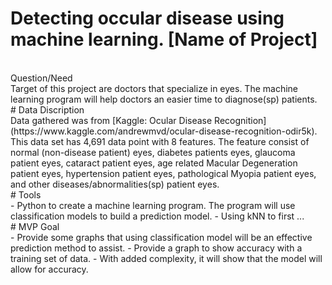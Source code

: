 # Detecting occular disease using machine learning. [Name of Project]
<br>
Question/Need <br>
Target of this project are doctors that specialize in eyes. The machine learning program will help doctors an easier time to diagnose(sp) patients. 
<br>
# Data Discription <br>
Data gathered was from [Kaggle: Ocular Disease Recognition](https://www.kaggle.com/andrewmvd/ocular-disease-recognition-odir5k). 
This data set has 4,691 data point with 8 features. The feature consist of normal (non-disease patient) eyes, diabetes patients eyes, glaucoma patient eyes, cataract patient eyes, age related Macular Degeneration patient eyes, hypertension patient eyes, pathological Myopia patient eyes, and other diseases/abnormalities(sp) patient eyes. 
<br>
# Tools <br>
- Python to create a machine learning program. The program will use classification models to build a prediction model.
- Using kNN to first ... 
<br>
# MVP Goal <br>
- Provide some graphs that using classification model will be an effective prediction method to assist. 
- Provide a graph to show accuracy with a training set of data.
- With added complexity, it will show that the model will allow for accuracy.
